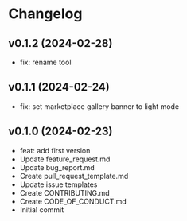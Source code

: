 # Changelog

## v0.1.2 (2024-02-28)

- fix: rename tool

## v0.1.1 (2024-02-24)

- fix: set marketplace gallery banner to light mode

## v0.1.0 (2024-02-23)

- feat: add first version
- Update feature_request.md
- Update bug_report.md
- Create pull_request_template.md
- Update issue templates
- Create CONTRIBUTING.md
- Create CODE_OF_CONDUCT.md
- Initial commit
